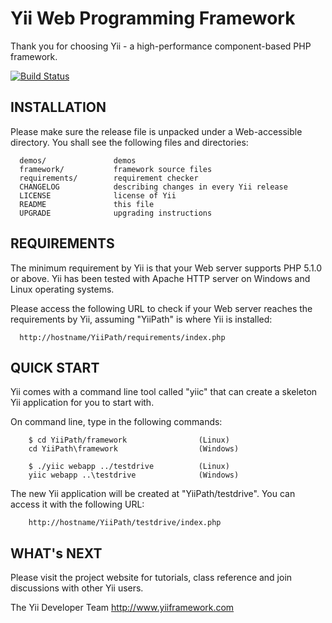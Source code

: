 Yii Web Programming Framework
=============================

Thank you for choosing Yii - a high-performance component-based PHP framework.

[![Build Status](https://travis-ci.org/intersvyaz/yii.svg?branch=master)](https://travis-ci.org/intersvyaz/yii)

INSTALLATION
------------

Please make sure the release file is unpacked under a Web-accessible
directory. You shall see the following files and directories:

      demos/               demos
      framework/           framework source files
      requirements/        requirement checker
      CHANGELOG            describing changes in every Yii release
      LICENSE              license of Yii
      README               this file
      UPGRADE              upgrading instructions


REQUIREMENTS
------------

The minimum requirement by Yii is that your Web server supports
PHP 5.1.0 or above. Yii has been tested with Apache HTTP server
on Windows and Linux operating systems.

Please access the following URL to check if your Web server reaches
the requirements by Yii, assuming "YiiPath" is where Yii is installed:

      http://hostname/YiiPath/requirements/index.php


QUICK START
-----------

Yii comes with a command line tool called "yiic" that can create
a skeleton Yii application for you to start with.

On command line, type in the following commands:

        $ cd YiiPath/framework                (Linux)
        cd YiiPath\framework                  (Windows)

        $ ./yiic webapp ../testdrive          (Linux)
        yiic webapp ..\testdrive              (Windows)

The new Yii application will be created at "YiiPath/testdrive".
You can access it with the following URL:

        http://hostname/YiiPath/testdrive/index.php


WHAT's NEXT
-----------

Please visit the project website for tutorials, class reference
and join discussions with other Yii users.



The Yii Developer Team
http://www.yiiframework.com
